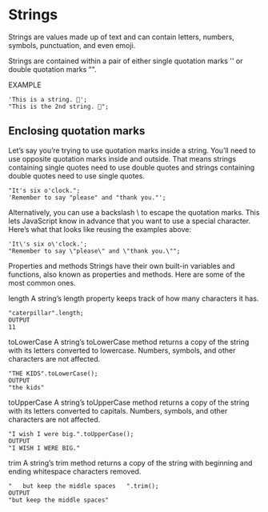 # Strings
Strings are values made up of text and can contain letters, numbers, symbols, punctuation, and even emoji.

Strings are contained within a pair of either single quotation marks '' or double quotation marks "".

EXAMPLE
```
'This is a string. 👏';
"This is the 2nd string. 💁";
```

## Enclosing quotation marks
Let’s say you’re trying to use quotation marks inside a string. You’ll need to use opposite quotation marks inside and outside. That means strings containing single quotes need to use double quotes and strings containing double quotes need to use single quotes.

```
"It's six o'clock.";
'Remember to say "please" and "thank you."';
```
Alternatively, you can use a backslash \ to escape the quotation marks. This lets JavaScript know in advance that you want to use a special character.
Here’s what that looks like reusing the examples above:

```
'It\'s six o\'clock.';
"Remember to say \"please\" and \"thank you.\"";
```

Properties and methods
Strings have their own built-in variables and functions, also known as properties and methods. Here are some of the most common ones.

length
A string’s length property keeps track of how many characters it has.

```
"caterpillar".length;
OUTPUT
11
```

toLowerCase
A string’s toLowerCase method returns a copy of the string with its letters converted to lowercase. Numbers, symbols, and other characters are not affected.

```
"THE KIDS".toLowerCase();
OUTPUT
"the kids"
```

toUpperCase
A string’s toUpperCase method returns a copy of the string with its letters converted to capitals. Numbers, symbols, and other characters are not affected.

```
"I wish I were big.".toUpperCase();
OUTPUT
"I WISH I WERE BIG."
```

trim
A string’s trim method returns a copy of the string with beginning and ending whitespace characters removed.

```
"   but keep the middle spaces   ".trim();
OUTPUT
"but keep the middle spaces"
```
